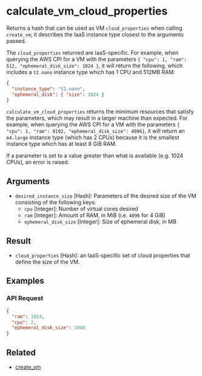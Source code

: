 # calculate_vm_cloud_properties

Returns a hash that can be used as VM `cloud_properties` when calling `create_vm`; it describes the IaaS instance type closest to the arguments passed.

The `cloud_properties` returned are IaaS-specific. For example, when querying the AWS CPI for a VM with the parameters `{ "cpu": 1, "ram": 512, "ephemeral_disk_size": 1024 }`, it will return the following, which includes a `t2.nano` instance type which has 1 CPU and 512MB RAM:

```json
{
  "instance_type": "t2.nano",
  "ephemeral_disk": { "size": 1024 }
}
```

`calculate_vm_cloud_properties` returns the minimum resources that satisfy the parameters, which may result in a larger machine than expected. For example, when querying the AWS CPI for a VM with the parameters `{ "cpu": 1, "ram": 8192, "ephemeral_disk_size": 4096}`, it will return an `m4.large` instance type (which has 2 CPUs) because it is the smallest instance type which has at least 8 GiB RAM.

If a parameter is set to a value greater than what is available (e.g. 1024 CPUs), an error is raised.


## Arguments

 * `desired_instance_size` [Hash]: Parameters of the desired size of the VM consisting of the following keys:
    * `cpu` [Integer]: Number of virtual cores desired
    * `ram` [Integer]: Amount of RAM, in MiB (i.e. `4096` for 4 GiB)
    * `ephemeral_disk_size` [Integer]: Size of ephemeral disk, in MB


## Result

 * `cloud_properties` [Hash]: an IaaS-specific set of cloud properties that define the size of the VM.


## Examples


### API Request

```json
{
  "ram": 1024,
  "cpu": 2,
  "ephemeral_disk_size": 2048
}
```


## Related

 * [create_vm](create-vm.md)
